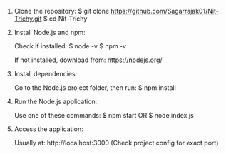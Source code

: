 1. Clone the repository:
   $ git clone https://github.com/Sagarrajak01/Nit-Trichy.git
   $ cd Nit-Trichy

2. Install Node.js and npm:

   Check if installed:
   $ node -v
   $ npm -v

   If not installed, download from:
   https://nodejs.org/

3. Install dependencies:

   Go to the Node.js project folder, then run:
   $ npm install

4. Run the Node.js application:

   Use one of these commands:
   $ npm start
   OR
   $ node index.js

5. Access the application:

   Usually at:
   http://localhost:3000
   (Check project config for exact port)
